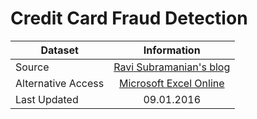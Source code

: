 # Credit Card Fraud Detection

| Dataset               | Information                                     |
| --------------------- | :---------------------------------------------: |
| Source                | [Ravi Subramanian's blog][1]                    |
| Alternative Access    | [Microsoft Excel Online][2]                     |
| Last Updated          | 09.01.2016                                      |



<!-- LINKS -->

[1]: https://moreknownthanproven.wordpress.com/2016/01/09/how-many-sweets-in-a-celebrations-tub/ 'How many sweets in a Celebrations tub? - More Known Than Proven'
[2]: https://onedrive.live.com/redir?resid=16883B4C14B3A295!153370&authkey=!ACRMv25AoKZBgVM&ithint=file%2cxlsx 'Celebrations Data'
